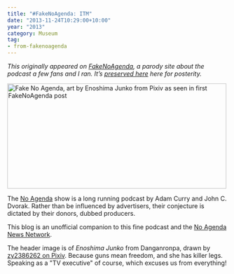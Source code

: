 ```yaml
---
title: "#FakeNoAgenda: ITM"
date: "2013-11-24T10:29:00+10:00"
year: "2013"
category: Museum
tag:
- from-fakenoagenda
---
```

<p style="font-style:italic;">This originally appeared on <a href="https://rubenerd.com/tag/from-fakenoagenda/">FakeNoAgenda</a>, a parody site about the podcast a few fans and I ran. It’s <a title="View all posts in the museum" href="https://rubenerd.com/museum/">preserved here</a> here for posterity.</p>

<p><img src="https://rubenerd.com/files/2013/fakenoagenda.jpg" srcset="https://rubenerd.com/files/2013/fakenoagenda.jpg 1x, https://rubenerd.com/files/2013/fakenoagenda@2x.jpg 2x" alt="Fake No Agenda, art by Enoshima Junko from Pixiv as seen in first FakeNoAgenda post" style="width:500px; height:240px" /></p>

The [No Agenda](http://noagendashow.com) show is a long running podcast by Adam Curry and John C. Dvorak. Rather than be influenced by advertisers, their conjecture is dictated by their donors, dubbed producers.

This blog is an unofficial companion to this fine podcast and the [No Agenda News Network](http://noagendanewsnetwork.com). 

The header image is of *Enoshima Junko* from Danganronpa, drawn by [zy2386262 on Pixiv](http://www.pixiv.net/member_illust.php?mode=medium&illust_id=39686291). Because guns mean freedom, and she has killer legs. Speaking as a "TV executive" of course, which excuses us from everything!

